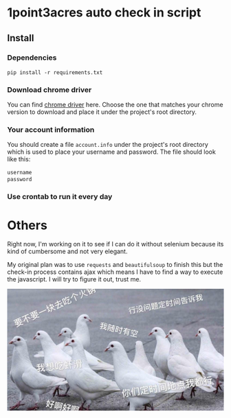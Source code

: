 # 1point3acres auto check in script

## Install

### Dependencies
```
pip install -r requirements.txt
```

### Download chrome driver
You can find [chrome driver](https://sites.google.com/a/chromium.org/chromedriver/) here. Choose the one that matches your chrome version to download and place it under the project's root directory.

### Your account information
You should create a file `account.info` under the project's root directory which is used to place your username and password. The file should look like this:
```
username
password
```

### Use crontab to run it every day

# Others

Right now, I'm working on it to see if I can do it without selenium because its kind of cumbersome and not very elegant.

My original plan was to use `requests` and `beautifulsoup` to finish this but the check-in process contains ajax which means I have to find a way to execute the javascript. I will try to figure it out, trust me.

![pigeon](pigeon.jpg)